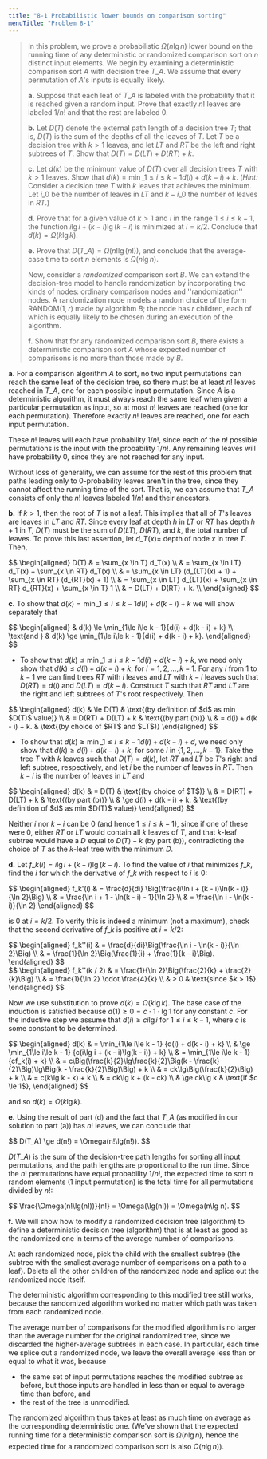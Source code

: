 ```yaml
---
title: "8-1 Probabilistic lower bounds on comparison sorting"
menuTitle: "Problem 8-1"
---
```


> In this problem, we prove a probabilistic $\Omega(n\lg n)$ lower bound on the running time of any deterministic or randomized comparison sort on $n$ distinct input elements. We begin by examining a deterministic comparison sort $A$ with decision tree $T\_A$. We assume that every permutation of $A$'s inputs is equally likely.
>
> **a.** Suppose that each leaf of $T\_A$ is labeled with the probability that it is reached given a random input. Prove that exactly $n!$ leaves are labeled $1 / n!$ and that the rest are labeled $0$.
>
> **b.** Let $D(T)$ denote the external path length of a decision tree $T$; that is, $D(T)$ is the sum of the depths of all the leaves of $T$. Let $T$ be a decision tree with $k > 1$ leaves, and let $LT$ and $RT$ be the left and right subtrees of $T$. Show that $D(T) = D(LT) + D(RT)+k$.
>
> **c.** Let $d(k)$ be the minimum value of $D(T)$ over all decision trees $T$ with $k > 1$ leaves. Show that $d(k) = \min \_{1 \le i \le k - 1}{d(i) + d(k - i) + k}$. ($\textit{Hint:}$ Consider a decision tree $T$ with $k$ leaves that achieves the minimum. Let $i\_0$ be the number of leaves in $LT$ and $k - i\_0$ the number of leaves in $RT$.)
>
> **d.** Prove that for a given value of $k > 1$ and $i$ in the range $1 \le i \le k - 1$, the function $i\lg i + (k - i) \lg(k - i)$ is minimized at $i = k / 2$. Conclude that $d(k) = \Omega(k\lg k)$.
>
> **e.** Prove that $D(T\_A) = \Omega(n!\lg(n!))$, and conclude that the average-case time to sort $n$ elements is $\Omega(n\lg n)$.
>
> Now, consider a _randomized_ comparison sort $B$. We can extend the decision-tree model to handle randomization by incorporating two kinds of nodes: ordinary comparison nodes and ''randomization'' nodes. A randomization node models a random choice of the form $\text{RANDOM}(1, r)$ made by algorithm $B$; the node has $r$ children, each of which is equally likely to be chosen during an execution of the algorithm.
>
> **f.** Show that for any randomized comparison sort $B$, there exists a deterministic comparison sort $A$ whose expected number of comparisons is no more than those made by $B$.

**a.** For a comparison algorithm $A$ to sort, no two input permutations can reach the same leaf of the decision tree, so there must be at least $n!$ leaves reached in $T\_A$, one for each possible input permutation. Since $A$ is a deterministic algorithm, it must always reach the same leaf when given a particular permutation as input, so at most $n!$ leaves are reached (one for each permutation). Therefore exactly $n!$ leaves are reached, one for each input permutation.

These $n!$ leaves will each have probability $1 / n!$, since each of the $n!$ possible permutations is the input with the probability $1 / n!$. Any remaining leaves will have probability $0$, since they are not reached for any input.

Without loss of generality, we can assume for the rest of this problem that paths leading only to $0$-probability leaves aren't in the tree, since they cannot affect the running time of the sort. That is, we can assume that $T\_A$ consists of only the $n!$ leaves labeled $1 / n!$ and their ancestors.

**b.** If $k > 1$, then the root of $T$ is not a leaf. This implies that all of $T$'s leaves are leaves in $LT$ and $RT$. Since every leaf at depth $h$ in $LT$ or $RT$ has depth $h + 1$ in $T$, $D(T)$ must be the sum of $D(LT)$, $D(RT)$, and $k$, the total number of leaves. To prove this last assertion, let $d\_T(x) =$ depth of node $x$ in tree $T$. Then,

<div>
$$
\begin{aligned}
D(T) & = \sum_{x \in T} d_T(x) \\
     & = \sum_{x \in LT} d_T(x) + \sum_{x \in RT} d_T(x) \\
     & = \sum_{x \in LT} (d_{LT}(x) + 1) + \sum_{x \in RT} (d_{RT}(x) + 1) \\
     & = \sum_{x \in LT} d_{LT}(x) + \sum_{x \in RT} d_{RT}(x) + \sum_{x \in T} 1 \\
     & = D(LT) + D(RT) + k. \\
\end{aligned}
$$
</div>

**c.** To show that $d(k) = \min\_{1\le i\le k - 1}{d(i) + d(k - i) + k}$ we will show separately that

<div>
$$
\begin{aligned}
            & d(k) \le \min_{1\le i\le k - 1}{d(i) + d(k - i) + k} \\
\text{and } & d(k) \ge \min_{1\le i\le k - 1}{d(i) + d(k - i) + k}.
\end{aligned}
$$
</div>

- To show that $d(k) \le \min\_{1\le i\le k - 1}{d(i) + d(k - i) + k}$, we need only show that $d(k) \le d(i) + d(k - i) + k$, for $i = 1, 2, \ldots, k - 1$. For any $i$ from $1$ to $k - 1$ we can find trees $RT$ with $i$ leaves and $LT$ with $k - i$ leaves such that $D(RT) = d(i)$ and $D(LT) = d(k - i)$. Construct $T$ such that $RT$ and $LT$ are the right and left subtrees of $T$'s root respectively. Then

<div>
$$
\begin{aligned}
d(k) & \le D(T)                 & \text{(by definition of $d$ as min $D(T)$ value)} \\
     & =   D(RT) + D(LT) + k    & \text{(by part (b))} \\
     & =   d(i) + d(k - i) + k. & \text{(by choice of $RT$ and $LT$)}
\end{aligned}
$$
</div>

- To show that $d(k) \ge \min\_{1\le i\le k - 1}{d(i) + d(k - i) + d}$, we need only show that $d(k) \ge d(i) + d(k - i) + k$, for some $i$ in $\{1, 2, \ldots, k - 1\}$. Take the tree $T$ with $k$ leaves such that $D(T) = d(k)$, let $RT$ and $LT$ be $T$'s right and left subtree, respectively, and let $i$ be the number of leaves in $RT$. Then $k - i$ is the number of leaves in $LT$ and

<div>
$$
\begin{aligned}
d(k) & =   D(T)                 & \text{(by choice of $T$)} \\
     & =   D(RT) + D(LT) + k    & \text{(by part (b))} \\
     & \ge d(i) + d(k - i) + k. & \text{(by definition of $d$ as min $D(T)$ value)}
\end{aligned}
$$
</div>

Neither $i$ nor $k - i$ can be $0$ (and hence $1 \le i \le k - 1$), since if one of these were $0$, either $RT$ or $LT$ would contain all $k$ leaves of $T$, and that $k$-leaf subtree would have a $D$ equal to $D(T) - k$ (by part (b)), contradicting the choice of $T$ as the $k$-leaf tree with the minimum $D$.

**d.** Let $f\_k(i) = i\lg i + (k - i)\lg(k - i)$. To find the value of $i$ that minimizes $f\_k$, find the $i$ for which the derivative of $f\_k$ with respect to $i$ is $0$:

<div>
$$
\begin{aligned}
f_k'(i) & = \frac{d}{di} \Big(\frac{i\ln i + (k - i)\ln(k - i)}{\ln 2}\Big) \\
        & = \frac{\ln i + 1 - \ln(k - i) - 1}{\ln 2} \\
        & = \frac{\ln i - \ln(k - i)}{\ln 2}
\end{aligned}
$$
</div>

is $0$ at $i = k / 2$. To verify this is indeed a minimum (not a maximum), check that the second derivative of $f\_k$ is positive at $i = k / 2$:

<div>
$$
\begin{aligned}
f_k''(i) & = \frac{d}{di}\Big(\frac{\ln i - \ln(k - i)}{\ln 2}\Big) \\
         & = \frac{1}{\ln 2}\Big(\frac{1}{i} + \frac{1}{k - i}\Big).
\end{aligned}
$$
</div>
<div>
$$
\begin{aligned}
f_k''(k / 2) & = \frac{1}{\ln 2}\Big(\frac{2}{k} + \frac{2}{k}\Big) \\
           & = \frac{1}{\ln 2} \cdot \frac{4}{k} \\
           & > 0 & \text{since $k > 1$}.
\end{aligned}
$$
</div>

Now we use substitution to prove $d(k) = \Omega(k\lg k)$. The base case of the induction is satisfied because $d(1) \ge 0 = c \cdot 1 \cdot \lg 1$ for any constant $c$. For the inductive step we assume that $d(i) \ge ci\lg i$ for $1 \le i \le k - 1$, where $c$ is some constant to be determined.

<div>
$$
\begin{aligned}
d(k) & =   \min_{1\le i\le k - 1} {d(i) + d(k - i) + k} \\
     & \ge \min_{1\le i\le k - 1} {c(i\lg i + (k - i)\lg(k - i)) + k} \\
     & =   \min_{1\le i\le k - 1} {cf_k(i) + k} \\
     & =   c\Big(\frac{k}{2}\lg\frac{k}{2}\Big(k - \frac{k}{2}\Big)\lg\Big(k - \frac{k}{2}\Big)\Big) + k \\
     & =   ck\lg\Big(\frac{k}{2}\Big) + k \\
     & =   c(k\lg k - k) + k \\
     & =   ck\lg k + (k - ck) \\
     & \ge ck\lg k & \text{if $c \le 1$},
\end{aligned}
$$
</div>

and so $d(k) = \Omega(k\lg k)$.

**e.** Using the result of part (d) and the fact that $T\_A$ (as modified in our solution to part (a)) has $n!$ leaves, we can conclude that

<div>
$$
D(T_A) \ge d(n!) = \Omega(n!\lg(n!)).
$$
</div>

$D(T\_A)$ is the sum of the decision-tree path lengths for sorting all input permutations, and the path lengths are proportional to the run time. Since the $n!$ permutations have equal probability $1 / n!$, the expected time to sort $n$ random elements (1 input permutation) is the total time for all permutations divided by $n!$:

<div>
$$
\frac{\Omega(n!\lg(n!))}{n!} = \Omega(\lg(n!)) = \Omega(n\lg n).
$$
</div>

**f.** We will show how to modify a randomized decision tree (algorithm) to define a deterministic decision tree (algorithm) that is at least as good as the randomized one in terms of the average number of comparisons.

At each randomized node, pick the child with the smallest subtree (the subtree with the smallest average number of comparisons on a path to a leaf). Delete all the other children of the randomized node and splice out the randomized node itself.

The deterministic algorithm corresponding to this modified tree still works, because the randomized algorithm worked no matter which path was taken from each randomized node.

The average number of comparisons for the modified algorithm is no larger than the average number for the original randomized tree, since we discarded the higher-average subtrees in each case. In particular, each time we splice out a randomized node, we leave the overall average less than or equal to what it was, because

- the same set of input permutations reaches the modified subtree as before, but those inputs are handled in less than or equal to average time than before, and 
- the rest of the tree is unmodified.

The randomized algorithm thus takes at least as much time on average as the corresponding deterministic one. (We've shown that the expected running time for a deterministic comparison sort is $\Omega(n\lg n)$, hence the expected time for a randomized comparison sort is also $\Omega(n\lg n)$).
